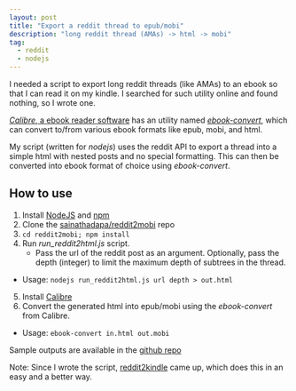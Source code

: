 ```yaml
---
layout: post
title: "Export a reddit thread to epub/mobi"
description: "long reddit thread (AMAs) -> html -> mobi"
tag:
  - reddit
  - nodejs
---
```


I needed a script to export long reddit threads (like AMAs) to an ebook so that I can read it on my kindle. I searched for such utility online and found nothing, so I wrote one.

[_Calibre_, a ebook reader software](http://calibre-ebook.com) has an utility named [_ebook-convert_](http://manual.calibre-ebook.com/cli/ebook-convert.html), which can convert to/from various ebook formats like epub, mobi, and html. 

My script (written for _nodejs_) uses the reddit API to export a thread into a simple html with nested posts and no special formatting. This can then be converted into ebook format of choice using _ebook-convert_.

## How to use
1. Install [NodeJS](http://nodejs.org/) and [npm](https://www.npmjs.com/)
2. Clone the [sainathadapa/reddit2mobi](https://github.com/sainathadapa/reddit2mobi) repo
3. `cd reddit2mobi; npm install`
4. Run _run_reddit2html.js_ script. 
	- Pass the url of the reddit post as an argument. Optionally, pass the depth (integer) to limit the maximum depth of subtrees in the thread.
  - Usage: `nodejs run_reddit2html.js url depth > out.html`
5. Install [Calibre](http://calibre-ebook.com/download)
6. Convert the generated html into epub/mobi using the _ebook-convert_ from Calibre.
  - Usage: `ebook-convert in.html out.mobi`

  Sample outputs are available in the [github repo](https://github.com/sainathadapa/reddit2mobi)

  Note: Since I wrote the script, [reddit2kindle](https://reddit2kindle.com/) came up, which does this in an easy and a better way.
